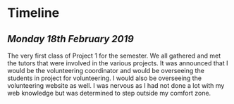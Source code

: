 
 # Timeline 
 
 
## *Monday 18th February 2019*
The very first class of Project 1 for the semester. We all gathered and met the tutors that were
involved in the various projects. It was announced that I would be the volunteering coordinator
and would be overseeing the students in project for volunteering. I would also be overseeing
the volunteering website as well. I was nervous as I had not done a lot with my web knowledge
but was determined to step outside my comfort zone.
